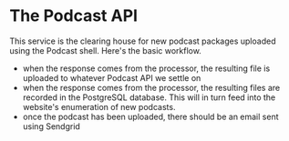 # The Podcast API 

This service is the clearing house for new podcast packages uploaded 
using the Podcast shell. Here's the basic workflow. 

*   when the response comes from the processor, the resulting file is uploaded to whatever Podcast API we settle on
*   when the response comes from the processor, the resulting files are recorded in the PostgreSQL database. 
    This will in turn feed into the website's enumeration of new podcasts.
*   once the podcast has been uploaded, there should be an email sent using Sendgrid    


